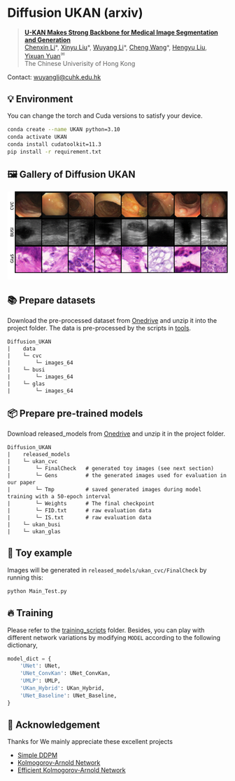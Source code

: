 # Diffusion UKAN (arxiv)

> [**U-KAN Makes Strong Backbone for Medical Image Segmentation and Generation**](https://arxiv.org/abs/2406.02918)<br>
> [Chenxin Li](https://xggnet.github.io/)\*, [Xinyu Liu](https://xinyuliu-jeffrey.github.io/)\*, [Wuyang Li](https://wymancv.github.io/wuyang.github.io/)\*, [Cheng Wang](https://scholar.google.com/citations?user=AM7gvyUAAAAJ&hl=en)\*, [Hengyu Liu](), [Yixuan Yuan](https://www.ee.cuhk.edu.hk/~yxyuan/people/people.htm)<sup>✉</sup><br>The Chinese Univerisity of Hong Kong

Contact: wuyangli@cuhk.edu.hk

## 💡 Environment 
You can change the torch and Cuda versions to satisfy your device.
```bash
conda create --name UKAN python=3.10
conda activate UKAN
conda install cudatoolkit=11.3
pip install -r requirement.txt
```

## 🖼️ Gallery of Diffusion UKAN 

![image](./assets/gen.png)

## 📚 Prepare datasets
Download the pre-processed dataset from [Onedrive](https://gocuhk-my.sharepoint.com/:u:/g/personal/wuyangli_cuhk_edu_hk/ESqX-V_eLSBEuaJXAzf64JMB16xF9kz3661pJSwQ-hOspg?e=XdABCH) and unzip it into the project folder. The data is pre-processed by the scripts in [tools](./tools).
```
Diffusion_UKAN
|    data
|    └─ cvc
|        └─ images_64
|    └─ busi
|        └─ images_64
|    └─ glas
|        └─ images_64
```
## 📦 Prepare pre-trained models

Download released_models from [Onedrive](https://gocuhk-my.sharepoint.com/:u:/g/personal/wuyangli_cuhk_edu_hk/EUVSH8QFUmpJlxyoEj8Pr2IB8PzGbVJg53rc6GcqxGgLDg?e=a4glNt) and unzip it in the project folder.
```
Diffusion_UKAN
|    released_models
|    └─ ukan_cvc
|        └─ FinalCheck   # generated toy images (see next section)
|        └─ Gens         # the generated images used for evaluation in our paper
|        └─ Tmp          # saved generated images during model training with a 50-epoch interval
|        └─ Weights      # The final checkpoint
|        └─ FID.txt      # raw evaluation data 
|        └─ IS.txt       # raw evaluation data  
|    └─ ukan_busi
|    └─ ukan_glas
```
## 🧸 Toy example
Images will be generated in `released_models/ukan_cvc/FinalCheck` by running this:

```python
python Main_Test.py
```
## 🔥 Training
<!-- You may need to modify the dirs slightly. -->
Please refer to the [training_scripts](./training_scripts) folder. Besides, you can play with different network variations by modifying `MODEL` according to the following dictionary,

```python
model_dict = {
    'UNet': UNet,
    'UNet_ConvKan': UNet_ConvKan,
    'UMLP': UMLP,
    'UKan_Hybrid': UKan_Hybrid,
    'UNet_Baseline': UNet_Baseline,
}
```


## 🤞 Acknowledgement 
Thanks for 
We mainly appreciate these excellent projects
- [Simple DDPM](https://github.com/zoubohao/DenoisingDiffusionProbabilityModel-ddpm-) 
- [Kolmogorov-Arnold Network](https://github.com/mintisan/awesome-kan) 
- [Efficient Kolmogorov-Arnold Network](https://github.com/Blealtan/efficient-kan.git) 
